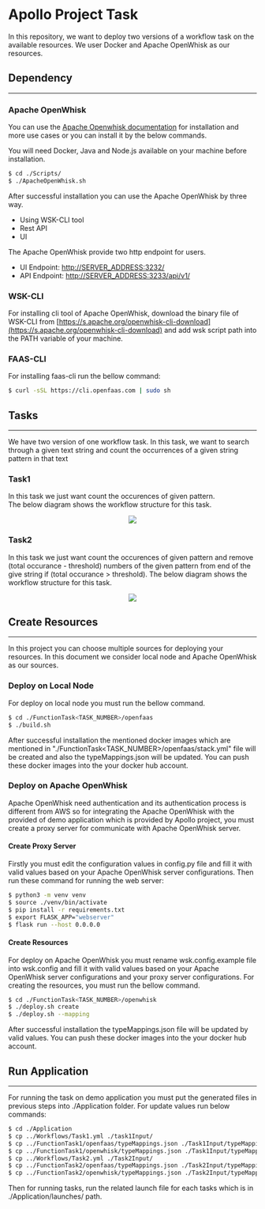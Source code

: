 # Apollo Project Task
In this repository, we want to deploy two versions of a workflow task on the available resources. We user Docker and Apache OpenWhisk as our resources.


## Dependency
-----
### Apache OpenWhisk
You can use the [Apache Openwhisk documentation](https://openwhisk.apache.org) for installation and more use cases or you can install it by the below commands.

You will need Docker, Java and Node.js available on your machine before installation. 


```bash
$ cd ./Scripts/
$ ./ApacheOpenWhisk.sh
```

After successful installation you can use the Apache OpenWhisk by three way.

- Using WSK-CLI tool
- Rest API
- UI

The Apache OpenWhisk provide two http endpoint for users.
- UI Endpoint: [http://SERVER_ADDRESS:3232/](http://SERVER_ADDRESS:3232/)
- API Endpoint: [http://SERVER_ADDRESS:3233/api/v1/](http://SERVER_ADDRESS:3233/api/v1/)

### WSK-CLI
For installing cli tool of Apache OpenWhisk, download the binary file of WSK-CLI from [https://s.apache.org/openwhisk-cli-download](https://s.apache.org/openwhisk-cli-download) and add wsk script path into the PATH variable of your machine.

### FAAS-CLI
For installing faas-cli run the bellow command:

```bash
$ curl -sSL https://cli.openfaas.com | sudo sh
```

## Tasks
---
We have two version of one workflow task. In this task, we want to  search through a given text string and count the occurrences of a given string pattern in that text

### Task1
In this task we just want count the occurences of given pattern.   
The below diagram shows the workflow structure for this task.
<p align="center">
  <img src="./Media/Task1.png" />
</p>


### Task2
In this task we just want count the occurences of given pattern and remove (total occurance - threshold) numbers of the given pattern from end of the give string if (total occurance > threshold).
The below diagram shows the workflow structure for this task.
<p align="center">
  <img src="./Media/Task2.png" />
</p>

## Create Resources
---
In this project you can choose multiple sources for deploying your resources. In this document we consider local node and Apache OpenWhisk as our sources.

### Deploy on Local Node
For deploy on local node you must run the bellow command.

```bash
$ cd ./FunctionTask<TASK_NUMBER>/openfaas
$ ./build.sh
```

After successful installation the mentioned docker images which are mentioned in "./FunctionTask<TASK_NUMBER>/openfaas/stack.yml" file will be created and also the typeMappings.json will be updated. You can push these docker images into the your docker hub account.

### Deploy on Apache OpenWhisk
Apache OpenWhisk need authentication and its authentication process is different from AWS so for integrating the Apache OpenWhisk with the provided of demo application which is provided by Apollo project, you must create a proxy server for communicate with Apache OpenWhisk server.

#### Create Proxy Server
Firstly you must edit the configuration values in config.py file and fill it with valid values based on your Apache OpenWhisk server configurations. Then run these command for running the web server:
```bash
$ python3 -m venv venv
$ source ./venv/bin/activate
$ pip install -r requirements.txt
$ export FLASK_APP="webserver"
$ flask run --host 0.0.0.0
```
#### Create Resources
For deploy on Apache OpenWhisk you must rename wsk.config.example file into wsk.config and fill it with valid values based on your Apache OpenWhisk server configurations and your proxy server configurations. For creating the resources, you must run the bellow command.

```bash
$ cd ./FunctionTask<TASK_NUMBER>/openwhisk
$ ./deploy.sh create
$ ./deploy.sh --mapping
```

After successful installation the typeMappings.json file will be updated by valid values. You can push these docker images into the your docker hub account.


## Run Application
---
For running the task on demo application you must put the generated files in previous steps into ./Application folder. For update values run below commands:

```bash
$ cd ./Application
$ cp ../Workflows/Task1.yml ./task1Input/
$ cp ../FunctionTask1/openfaas/typeMappings.json ./Task1Input/typeMappingsDocker.json
$ cp ../FunctionTask1/openwhisk/typeMappings.json ./Task1Input/typeMappingsOpenWhisk.json
$ cp ../Workflows/Task2.yml ./Task2Input/
$ cp ../FunctionTask2/openfaas/typeMappings.json ./Task2Input/typeMappingsDocker.json
$ cp ../FunctionTask2/openwhisk/typeMappings.json ./Task2Input/typeMappingsOpenWhisk.json
```
Then for running tasks, run the related launch file for each tasks which is in ./Application/launches/ path.